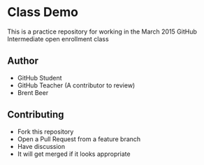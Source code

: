 # Class Demo

This is a practice repository for working in the March 2015 GitHub Intermediate open enrollment class

## Author
- GitHub Student
- GitHub Teacher (A contributor to review)
- Brent Beer

## Contributing
- Fork this repository
- Open a Pull Request from a feature branch
- Have discussion
- It will get merged if it looks appropriate
